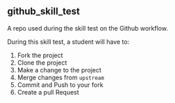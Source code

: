 
## github_skill_test

A repo used during the skill test on the Github workflow.

During this skill test, a student will have to:

1. Fork the project
2. Clone the project
3. Make a change to the project
4.  Merge changes from `upstream`
5. Commit and Push to your fork
6. Create a pull Request
